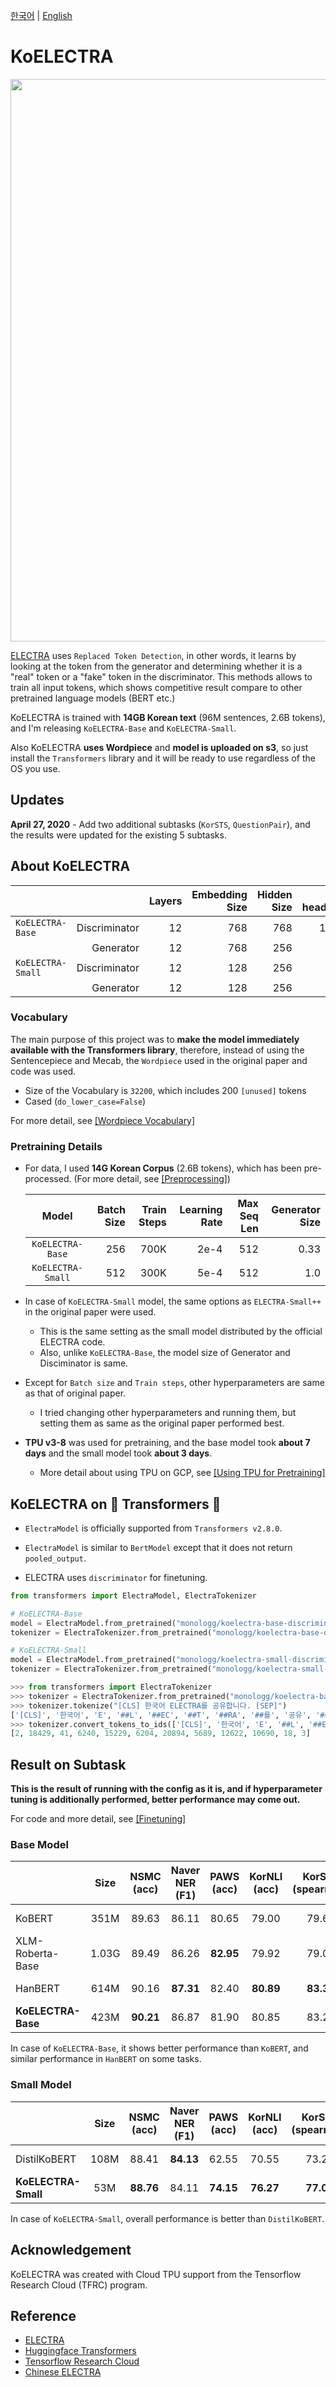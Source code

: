 [한국어](./README.md) | [English](./README_EN.md)

# KoELECTRA

<p float="left" align="center">
    <img width="900" src="https://user-images.githubusercontent.com/28896432/80024445-0f444e00-851a-11ea-9137-9da2abfd553d.png" />  
</p>

[ELECTRA](https://openreview.net/pdf?id=r1xMH1BtvB) uses `Replaced Token Detection`, in other words, it learns by looking at the token from the generator and determining whether it is a "real" token or a "fake" token in the discriminator. This methods allows to train all input tokens, which shows competitive result compare to other pretrained language models (BERT etc.)

KoELECTRA is trained with **14GB Korean text** (96M sentences, 2.6B tokens), and I'm releasing `KoELECTRA-Base` and `KoELECTRA-Small`.

Also KoELECTRA **uses Wordpiece** and **model is uploaded on s3**, so
just install the `Transformers` library and it will be ready to use regardless of the OS you use.

## Updates

**April 27, 2020** - Add two additional subtasks (`KorSTS`, `QuestionPair`), and the results were updated for the existing 5 subtasks.

## About KoELECTRA

|                   |               | Layers | Embedding Size | Hidden Size | # heads | Size |
| ----------------- | ------------: | -----: | -------------: | ----------: | ------: | ---: |
| `KoELECTRA-Base`  | Discriminator |     12 |            768 |         768 |      12 | 423M |
|                   |     Generator |     12 |            768 |         256 |       4 | 134M |
| `KoELECTRA-Small` | Discriminator |     12 |            128 |         256 |       4 |  53M |
|                   |     Generator |     12 |            128 |         256 |       4 |  53M |

### Vocabulary

The main purpose of this project was to **make the model immediately available with the Transformers library**, therefore, instead of using the Sentencepiece and Mecab, the `Wordpiece` used in the original paper and code was used.

- Size of the Vocabulary is `32200`, which includes 200 `[unused]` tokens
- Cased (`do_lower_case=False`)

For more detail, see [[Wordpiece Vocabulary]](./docs/wordpiece_vocab_EN.md)

### Pretraining Details

- For data, I used **14G Korean Corpus** (2.6B tokens), which has been pre-processed. (For more detail, see [[Preprocessing]](./docs/preprocessing_EN.md))

  |       Model       | Batch Size | Train Steps | Learning Rate | Max Seq Len | Generator Size |
  | :---------------: | ---------: | ----------: | ------------: | ----------: | -------------: |
  | `KoELECTRA-Base`  |        256 |        700K |          2e-4 |         512 |           0.33 |
  | `KoELECTRA-Small` |        512 |        300K |          5e-4 |         512 |            1.0 |

- In case of `KoELECTRA-Small` model, the same options as `ELECTRA-Small++` in the original paper were used.

  - This is the same setting as the small model distributed by the official ELECTRA code.
  - Also, unlike `KoELECTRA-Base`, the model size of Generator and Disciminator is same.

- Except for `Batch size` and `Train steps`, other hyperparameters are same as that of original paper.

  - I tried changing other hyperparameters and running them, but setting them as same as the original paper performed best.

- **TPU v3-8** was used for pretraining, and the base model took **about 7 days** and the small model took **about 3 days**.

  - More detail about using TPU on GCP, see [[Using TPU for Pretraining]](./docs/tpu_training_EN.md)

## KoELECTRA on 🤗 Transformers 🤗

- `ElectraModel` is officially supported from `Transformers v2.8.0`.

- `ElectraModel` is similar to `BertModel` except that it does not return `pooled_output`.

- ELECTRA uses `discriminator` for finetuning.

```python
from transformers import ElectraModel, ElectraTokenizer

# KoELECTRA-Base
model = ElectraModel.from_pretrained("monologg/koelectra-base-discriminator")
tokenizer = ElectraTokenizer.from_pretrained("monologg/koelectra-base-discriminator")

# KoELECTRA-Small
model = ElectraModel.from_pretrained("monologg/koelectra-small-discriminator")
tokenizer = ElectraTokenizer.from_pretrained("monologg/koelectra-small-discriminator")
```

```python
>>> from transformers import ElectraTokenizer
>>> tokenizer = ElectraTokenizer.from_pretrained("monologg/koelectra-base-discriminator")
>>> tokenizer.tokenize("[CLS] 한국어 ELECTRA를 공유합니다. [SEP]")
['[CLS]', '한국어', 'E', '##L', '##EC', '##T', '##RA', '##를', '공유', '##합니다', '.', '[SEP]']
>>> tokenizer.convert_tokens_to_ids(['[CLS]', '한국어', 'E', '##L', '##EC', '##T', '##RA', '##를', '공유', '##합니다', '.', '[SEP]'])
[2, 18429, 41, 6240, 15229, 6204, 20894, 5689, 12622, 10690, 18, 3]
```

## Result on Subtask

**This is the result of running with the config as it is, and if hyperparameter tuning is additionally performed, better performance may come out.**

For code and more detail, see [[Finetuning]](./finetune/README_EN.md)

### Base Model

|                    | Size  | **NSMC**<br/>(acc) | **Naver NER**<br/>(F1) | **PAWS**<br/>(acc) | **KorNLI**<br/>(acc) | **KorSTS**<br/>(spearman) | **Question Pair**<br/>(acc) | **KorQuaD (Dev)**<br/>(EM/F1) |
| :----------------- | :---: | :----------------: | :--------------------: | :----------------: | :------------------: | :-----------------------: | :-------------------------: | :---------------------------: |
| KoBERT             | 351M  |       89.63        |         86.11          |       80.65        |        79.00         |           79.64           |            93.93            |         52.81 / 80.27         |
| XLM-Roberta-Base        | 1.03G |       89.49        |         86.26          |     **82.95**      |        79.92         |           79.09           |            93.53            |         64.70 / 88.94         |
| HanBERT            | 614M  |       90.16        |       **87.31**        |       82.40        |      **80.89**       |         **83.33**         |            94.19            |       **78.74 / 92.02**       |
| **KoELECTRA-Base** | 423M  |     **90.21**      |         86.87          |       81.90        |        80.85         |           83.21           |          **94.20**          |         61.10 / 89.59         |

In case of `KoELECTRA-Base`, it shows better performance than `KoBERT`, and similar performance in `HanBERT` on some tasks.

### Small Model

|                     | Size | **NSMC**<br/>(acc) | **Naver NER**<br/>(F1) | **PAWS**<br/>(acc) | **KorNLI**<br/>(acc) | **KorSTS**<br/>(spearman) | **Question Pair**<br/>(acc) | **KorQuaD (Dev)**<br/>(EM/F1) |
| :------------------ | :--: | :----------------: | :--------------------: | :----------------: | :------------------: | :-----------------------: | :-------------------------: | :---------------------------: |
| DistilKoBERT        | 108M |       88.41        |       **84.13**        |       62.55        |        70.55         |           73.21           |            92.48            |         54.12 / 77.80         |
| **KoELECTRA-Small** | 53M  |     **88.76**      |         84.11          |     **74.15**      |      **76.27**       |         **77.00**         |          **93.01**          |       **58.13 / 86.82**       |

In case of `KoELECTRA-Small`, overall performance is better than `DistilKoBERT`.

## Acknowledgement

KoELECTRA was created with Cloud TPU support from the Tensorflow Research Cloud (TFRC) program.

## Reference

- [ELECTRA](https://github.com/google-research/electra)
- [Huggingface Transformers](https://github.com/huggingface/transformers)
- [Tensorflow Research Cloud](https://www.tensorflow.org/tfrc?hl=ko)
- [Chinese ELECTRA](https://github.com/ymcui/Chinese-ELECTRA/blob/master/README_EN.md)
